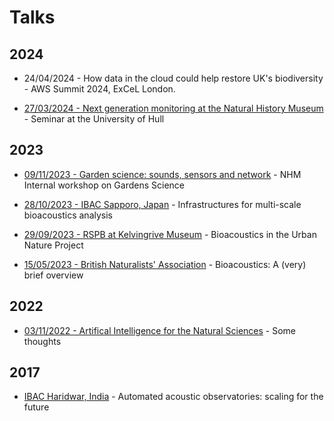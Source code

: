 # Talks

## 2024

- 24/04/2024 - How data in the cloud could help restore UK's biodiversity - AWS Summit 2024, ExCeL London.

- [27/03/2024 - Next generation monitoring at the Natural History Museum](/talks/2024-Hull) - Seminar at the University of Hull

## 2023

- [09/11/2023 - Garden science: sounds, sensors and network](/talks/2023-11-GS) - NHM Internal workshop on Gardens Science

- [28/10/2023 - IBAC Sapporo, Japan](/talks/2023-IBAC) - Infrastructures for multi-scale bioacoustics analysis

- [29/09/2023 - RSPB at Kelvingrive Museum](/talks/2023-09-RSPB) - Bioacoustics in the Urban Nature Project

- [15/05/2023 - British Naturalists' Association](/talks/2023-05-BNA) - Bioacoustics: A (very) brief overview

## 2022

- [03/11/2022 - Artifical Intelligence for the Natural Sciences](/talks/2022-11-AI) - Some thoughts

## 2017

- [IBAC Haridwar, India](/talks/2017-IBAC) - Automated acoustic observatories: scaling for the future

